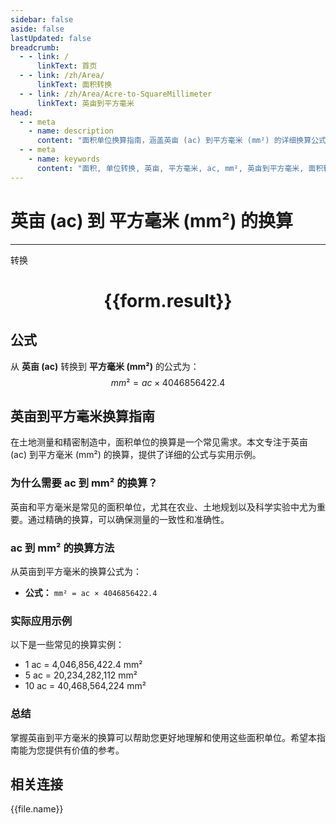 ```yaml
---
sidebar: false
aside: false
lastUpdated: false
breadcrumb:
  - - link: /
      linkText: 首页
  - - link: /zh/Area/
      linkText: 面积转换
  - - link: /zh/Area/Acre-to-SquareMillimeter
      linkText: 英亩到平方毫米
head:
  - - meta
    - name: description
      content: "面积单位换算指南，涵盖英亩 (ac) 到平方毫米 (mm²) 的详细换算公式与说明。"
  - - meta
    - name: keywords
      content: "面积, 单位转换, 英亩, 平方毫米, ac, mm², 英亩到平方毫米, 面积转换指南"
---
```

# 英亩 (ac) 到 平方毫米 (mm²) 的换算
---
<script setup>
import { onMounted, reactive, inject, ref } from 'vue'
import { NButton, NForm, NFormItem, NInput, NInputNumber, NSelect, NCard, useMessage,NGrid ,NGi } from 'naive-ui'
import { defineClientComponent } from 'vitepress'
import { Area } from '../../files';

const convert = inject('convert')

const form = reactive({
  number: null,
  result: '',
})

const convertHandler = () => {
  if (form.number !== null && !isNaN(form.number)) {
    const convertedValue = parseFloat(form.number) * 4046856422.4
    form.result = `${form.number}ac = ${convertedValue.toFixed(2)}mm²`
  } else {
    form.result = '请输入有效的数值。'
  }
}
</script>

<n-form size="large" :model="form">
  <n-form-item label="英亩 (ac)">
    <n-input-number v-model:value="form.number" placeholder="输入英亩" style="width: 100%" />
  </n-form-item>
  <n-form-item>
    <n-button type="primary" @click="convertHandler" block>转换</n-button>
  </n-form-item>
</n-form>

<n-card  embedded :bordered="false" hoverable>
  <div  style="text-align:center">
    <h1>{{form.result}}</h1>
  </div>
</n-card>

## 公式

从 **英亩 (ac)** 转换到 **平方毫米 (mm²)** 的公式为：
$$ mm² = ac \times 4046856422.4 $$

## 英亩到平方毫米换算指南

在土地测量和精密制造中，面积单位的换算是一个常见需求。本文专注于英亩 (ac) 到平方毫米 (mm²) 的换算，提供了详细的公式与实用示例。

### 为什么需要 ac 到 mm² 的换算？

英亩和平方毫米是常见的面积单位，尤其在农业、土地规划以及科学实验中尤为重要。通过精确的换算，可以确保测量的一致性和准确性。

### ac 到 mm² 的换算方法

从英亩到平方毫米的换算公式为：

- **公式：** `mm² = ac × 4046856422.4`

### 实际应用示例

以下是一些常见的换算实例：

- 1 ac = 4,046,856,422.4 mm²
- 5 ac = 20,234,282,112 mm²
- 10 ac = 40,468,564,224 mm²

### 总结

掌握英亩到平方毫米的换算可以帮助您更好地理解和使用这些面积单位。希望本指南能为您提供有价值的参考。

## 相关连接
<n-grid x-gap="12" :cols="3">
  <n-gi v-for="(file, index) in Area" :key="index">
    <n-button
      text
      tag="a"
      :href="file.path"
      type="primary"
    >
      {{file.name}}
    </n-button>
  </n-gi>
</n-grid>